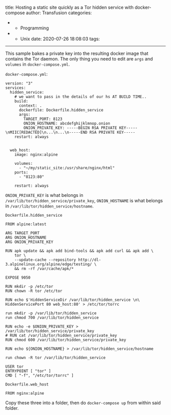 title: Hosting a static site quickly as a Tor hidden service with docker-compose
author: Transfusion
categories:
  - - Programming
  - - Unix
date: 2020-07-26 18:08:03
tags:
---

This sample bakes a private key into the resulting docker image that contains the Tor daemon. The only thing you need to edit are `args` and `volumes` in `docker-compose.yml`.

`docker-compose.yml`:
```
version: "3"
services:
  hidden_service:
    # we want to pass in the details of our hs AT BUILD TIME..
    build: 
      context: .
      dockerfile: Dockerfile.hidden_service
      args:
        TARGET_PORT: 8123
        ONION_HOSTNAME: abcdefghijklmnop.onion
        ONION_PRIVATE_KEY: -----BEGIN RSA PRIVATE KEY-----\nMIIC[REDACTED]\n...\n...\n-----END RSA PRIVATE KEY-----
    restart: always


  web_host:
    image: nginx:alpine

    volumes:
      - "~/my/static_site:/usr/share/nginx/html"
    ports:
      - "8123:80"

    restart: always
```

`ONION_PRIVATE_KEY` is what belongs in `/var/lib/tor/hidden_service/private_key`, `ONION_HOSTNAME` is what belongs in `/var/lib/tor/hidden_service/hostname`.
 
`Dockerfile.hidden_service`
```
FROM alpine:latest

ARG TARGET_PORT
ARG ONION_HOSTNAME
ARG ONION_PRIVATE_KEY

RUN apk update && apk add bind-tools && apk add curl && apk add \
    tor \
    --update-cache --repository http://dl-3.alpinelinux.org/alpine/edge/testing/ \
    && rm -rf /var/cache/apk/*

EXPOSE 9050

RUN mkdir -p /etc/tor
RUN chown -R tor /etc/tor

RUN echo $'HiddenServiceDir /var/lib/tor/hidden_service \n\
HiddenServicePort 80 web_host:80' > /etc/tor/torrc

run mkdir -p /var/lib/tor/hidden_service
run chmod 700 /var/lib/tor/hidden_service

RUN echo -e $ONION_PRIVATE_KEY > /var/lib/tor/hidden_service/private_key
# RUN cat /var/lib/tor/hidden_service/private_key
RUN chmod 600 /var/lib/tor/hidden_service/private_key

RUN echo ${ONION_HOSTNAME} > /var/lib/tor/hidden_service/hostname

run chown -R tor /var/lib/tor/hidden_service

USER tor
ENTRYPOINT [ "tor" ]
CMD [ "-f", "/etc/tor/torrc" ]
```

`Dockerfile.web_host`
```
FROM nginx:alpine
```

Copy these three into a folder, then do `docker-compose up` from within said folder.